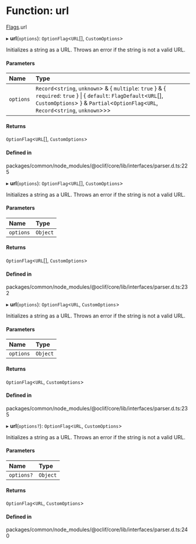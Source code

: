 # Function: url

[Flags](../modules/Flags.md).url

▸ **url**(`options`): `OptionFlag`<`URL`[], `CustomOptions`\>

Initializes a string as a URL. Throws an error
if the string is not a valid URL.

#### Parameters

| Name | Type |
| :------ | :------ |
| `options` | `Record`<`string`, `unknown`\> & { `multiple`: ``true``  } & { `required`: ``true``  } \| { `default`: `FlagDefault`<`URL`[], `CustomOptions`\>  } & `Partial`<`OptionFlag`<`URL`, `Record`<`string`, `unknown`\>\>\> |

#### Returns

`OptionFlag`<`URL`[], `CustomOptions`\>

#### Defined in

packages/common/node_modules/@oclif/core/lib/interfaces/parser.d.ts:225

▸ **url**(`options`): `OptionFlag`<`URL`[], `CustomOptions`\>

Initializes a string as a URL. Throws an error
if the string is not a valid URL.

#### Parameters

| Name | Type |
| :------ | :------ |
| `options` | `Object` |

#### Returns

`OptionFlag`<`URL`[], `CustomOptions`\>

#### Defined in

packages/common/node_modules/@oclif/core/lib/interfaces/parser.d.ts:232

▸ **url**(`options`): `OptionFlag`<`URL`, `CustomOptions`\>

Initializes a string as a URL. Throws an error
if the string is not a valid URL.

#### Parameters

| Name | Type |
| :------ | :------ |
| `options` | `Object` |

#### Returns

`OptionFlag`<`URL`, `CustomOptions`\>

#### Defined in

packages/common/node_modules/@oclif/core/lib/interfaces/parser.d.ts:235

▸ **url**(`options?`): `OptionFlag`<`URL`, `CustomOptions`\>

Initializes a string as a URL. Throws an error
if the string is not a valid URL.

#### Parameters

| Name | Type |
| :------ | :------ |
| `options?` | `Object` |

#### Returns

`OptionFlag`<`URL`, `CustomOptions`\>

#### Defined in

packages/common/node_modules/@oclif/core/lib/interfaces/parser.d.ts:240
